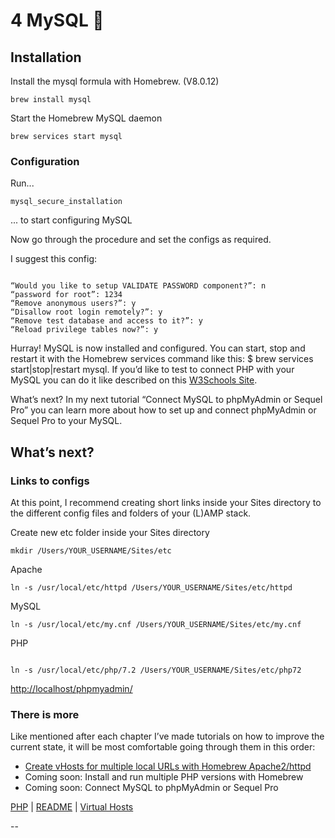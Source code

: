 # 4 MySQL 🐬

## Installation

Install the mysql formula with Homebrew. (V8.0.12)


```
brew install mysql
```

Start the Homebrew MySQL daemon

```
brew services start mysql

```

### Configuration

Run...

```
mysql_secure_installation
```

... to start configuring MySQL

Now go through the procedure and set the configs as required.

I suggest this config:
```

“Would you like to setup VALIDATE PASSWORD component?”: n
“password for root”: 1234
“Remove anonymous users?”: y
“Disallow root login remotely?”: y
“Remove test database and access to it?”: y
“Reload privilege tables now?”: y
```

Hurray! MySQL is now installed and configured. You can start, stop and restart it with the Homebrew services command like this: $ brew services start|stop|restart mysql. If you’d like to test to connect PHP with your MySQL you can do it like described on this [W3Schools Site](https://www.w3schools.com/php/php_mysql_connect.asp).

What’s next? In my next tutorial “Connect MySQL to phpMyAdmin or Sequel Pro” you can learn more about how to set up and connect phpMyAdmin or Sequel Pro to your MySQL.

## What’s next?

### Links to configs

At this point, I recommend creating short links inside your Sites directory to the different config files and folders of your (L)AMP stack.

Create new etc folder inside your Sites directory

```
mkdir /Users/YOUR_USERNAME/Sites/etc

```

Apache

```
ln -s /usr/local/etc/httpd /Users/YOUR_USERNAME/Sites/etc/httpd
```

MySQL

```
ln -s /usr/local/etc/my.cnf /Users/YOUR_USERNAME/Sites/etc/my.cnf
```

PHP
```

ln -s /usr/local/etc/php/7.2 /Users/YOUR_USERNAME/Sites/etc/php72
```


[http://localhost/phpmyadmin/](http://localhost/phpmyadmin/)

### There is more

Like mentioned after each chapter I’ve made tutorials on how to improve the current state, it will be most comfortable going through them in this order:

* [Create vHosts for multiple local URLs with Homebrew Apache2/httpd](./vHosts.md)
* Coming soon: Install and run multiple PHP versions with Homebrew
* Coming soon: Connect MySQL to phpMyAdmin or Sequel Pro

<!-- 04 MySQL -->

[PHP](03_PHP.md) |
[README](../README.md) |
[Virtual Hosts](05_vhosts.md)

--

